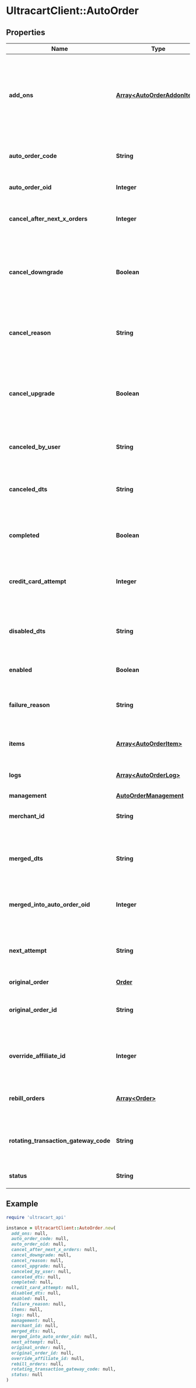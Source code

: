# UltracartClient::AutoOrder

## Properties

| Name | Type | Description | Notes |
| ---- | ---- | ----------- | ----- |
| **add_ons** | [**Array&lt;AutoOrderAddonItem&gt;**](AutoOrderAddonItem.md) | Array of addon objects instructing which items to add to auto order and how many times they should be added. | [optional] |
| **auto_order_code** | **String** | Unique code assigned to this auto order | [optional] |
| **auto_order_oid** | **Integer** | Auto order object identifier | [optional] |
| **cancel_after_next_x_orders** | **Integer** | Cancel this auto order after X additional rebills | [optional] |
| **cancel_downgrade** | **Boolean** | True if the auto order was canceled because the customer purchased a downgrade item | [optional] |
| **cancel_reason** | **String** | The reason this auto order was canceled by either merchant or customer | [optional] |
| **cancel_upgrade** | **Boolean** | True if the auto order was canceled because the customer purchased an upgrade item | [optional] |
| **canceled_by_user** | **String** | The user that canceled the auto order | [optional] |
| **canceled_dts** | **String** | The date/time that the auto order was canceled | [optional] |
| **completed** | **Boolean** | True if the auto order ran successfully to completion | [optional] |
| **credit_card_attempt** | **Integer** | The number of credit card attempts that have taken place | [optional] |
| **disabled_dts** | **String** | The date/time the auto order was disabled due to failed rebills | [optional] |
| **enabled** | **Boolean** | True if this auto order is enabled | [optional] |
| **failure_reason** | **String** | The reason this auto order failed during the last rebill attempt | [optional] |
| **items** | [**Array&lt;AutoOrderItem&gt;**](AutoOrderItem.md) | The items that are setup to rebill | [optional] |
| **logs** | [**Array&lt;AutoOrderLog&gt;**](AutoOrderLog.md) | Logs associated with this auto order | [optional] |
| **management** | [**AutoOrderManagement**](AutoOrderManagement.md) |  | [optional] |
| **merchant_id** | **String** | UltraCart merchant ID owning this order | [optional] |
| **merged_dts** | **String** | The date/time the auto order was merged into another auto order | [optional] |
| **merged_into_auto_order_oid** | **Integer** | The auto order that this auto order was merged into | [optional] |
| **next_attempt** | **String** | The next time that the auto order will be attempted for processing | [optional] |
| **original_order** | [**Order**](Order.md) |  | [optional] |
| **original_order_id** | **String** | The original order id that this auto order is associated with. | [optional] |
| **override_affiliate_id** | **Integer** | Override the affiliate id given credit for rebills of this auto order | [optional] |
| **rebill_orders** | [**Array&lt;Order&gt;**](Order.md) | Rebill orders that have taken place on this auto order | [optional] |
| **rotating_transaction_gateway_code** | **String** | The RTG code associated with this order for future rebills | [optional] |
| **status** | **String** | The status of the auto order | [optional] |

## Example

```ruby
require 'ultracart_api'

instance = UltracartClient::AutoOrder.new(
  add_ons: null,
  auto_order_code: null,
  auto_order_oid: null,
  cancel_after_next_x_orders: null,
  cancel_downgrade: null,
  cancel_reason: null,
  cancel_upgrade: null,
  canceled_by_user: null,
  canceled_dts: null,
  completed: null,
  credit_card_attempt: null,
  disabled_dts: null,
  enabled: null,
  failure_reason: null,
  items: null,
  logs: null,
  management: null,
  merchant_id: null,
  merged_dts: null,
  merged_into_auto_order_oid: null,
  next_attempt: null,
  original_order: null,
  original_order_id: null,
  override_affiliate_id: null,
  rebill_orders: null,
  rotating_transaction_gateway_code: null,
  status: null
)
```

